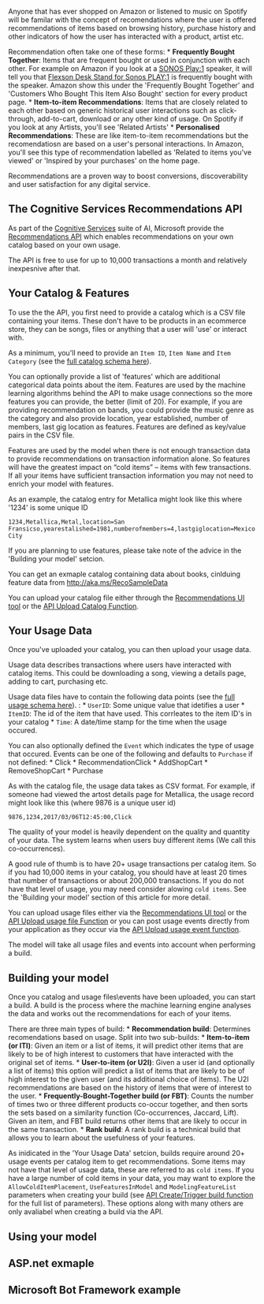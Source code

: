 Anyone that has ever shopped on Amazon or listened to music on Spotify will be familar with the concept of recomendations where the user is offered recommendations of items based on browsing history, purchase history and other indicators of how the user has interacted with a product, artist etc.

Recommendation often take one of these forms:
    * **Frequently Bought Together**: Items that are frequent bought or used in conjunction with each other. For example on Amazon if you look at a [SONOS Play:1](https://www.amazon.co.uk/SONOS-PLAY-Smart-Wireless-Speaker/dp/B00FMS1KJK) speaker, it will tell you that [Flexson Desk Stand for Sonos PLAY:1](https://www.amazon.co.uk/Flexson-Desk-Stand-Sonos-PLAY/dp/B00YNGML8Q) is frequently bought with the speaker. Amazon show this under the 'Frequently Bought Together' and 'Customers Who Bought This Item Also Bought' section for every product page.
    * **Item-to-item Recommendations**: Items that are closely related to each other based on generic historical user interactions such as click-through, add-to-cart, download or any other kind of usage. On Spotify if you look at any Artists, you'll see 'Related Artists'
    * **Personalised Recommendations**: These are like item-to-item recommendations but the recomendatiosn are based on a user's personal interactions. In Amazon, you'll see this type of recommendation labelled as 'Related to items you've viewed' or 'Inspired by your purchases' on the home page.

Recommendations are a proven way to boost conversions, discoverability and user satisfaction for any digital service.

## The Cognitive Services Recommendations API
As part of the [Cognitive Services](https://www.microsoft.com/cognitive-services) suite of AI, Microsoft provide the [Recommendations API](https://www.microsoft.com/cognitive-services/en-us/recommendations-api) which enables recommendations on your own catalog based on your own usage.

The API is free to use for up to 10,000 transactions a month and relatively inexpesnive after that.

## Your Catalog & Features
To use the the API, you first need to provide a catalog which is a CSV file containing your items. These don't have to be products in an ecommerce store, they can be songs, files or anything that a user will 'use' or interact with.

As a minimum, you'll need to provide an `Item ID`, `Item Name` and `Item Category` (see the [full catalog schema here](https://westus.dev.cognitive.microsoft.com/docs/services/Recommendations.V4.0/operations/56f316efeda5650db055a3e1)). 

You can optionally provide a list of 'features' which are additional categorical data points about the item. Features are used by the machine learning algorithms behind the API to make usage connections so the more features you can provide, the better (limit of 20). For example, if you are providing recommendation on bands, you could provide the music genre as the category and also provide location, year established, number of members, last gig location as features. Features are defined as key/value pairs in the CSV file. 

Features are used by the model when there is not enough transaction data to provide recommendations on transaction information alone. So features will have the greatest impact on “cold items” – items with few transactions. If all your items have sufficient transaction information you may not need to enrich your model with features.

As an example, the catalog entry for Metallica might look like this where '1234' is some unique ID

`1234,Metallica,Metal,location=San Fransicso,yearestalished=1981,numberofmembers=4,lastgiglocation=Mexico City`

If you are planning to use features, please take note of the advice in the 'Building your model' setcion.

You can get an exmaple catalog containing data about books, cinlduing feature data from http://aka.ms/RecoSampleData

You can upload your catalog file either through the [Recommendations UI tool](http://recommendations-portal.azurewebsites.net/) or the [API Upload Catalog Function](https://westus.dev.cognitive.microsoft.com/docs/services/Recommendations.V4.0/operations/56f316efeda5650db055a3e1).

## Your Usage Data
Once you've uploaded your catalog, you can then upload your usage data. 

Usage data describes transactions where users have interacted with catalog items. This could be downloading a song, viewing a details page, adding to cart, purchasing etc. 

Usage data files have to contain the following data points (see the [full usage schema here](https://westus.dev.cognitive.microsoft.com/docs/services/Recommendations.V4.0/operations/56f316efeda5650db055a3e2)). :
    * `UserID`: Some unique value that idetifies a user
    * `ItemID`: The id of the item that have used. This corrleates to the item ID's in your catalog
    * `Time`: A date/time stamp for the time when the usage occured.

You can also optionally defined the `Event` which indicates the type of usage that occured. Events can be one of the following and defaults to `Purchase` if not defined:
    * Click
    * RecommendationClick
    * AddShopCart
    * RemoveShopCart
    * Purchase

As with the catalog file, the usage data takes as CSV format. For example, if someone had viewed the artost details page for Metallica, the usage record might look like this (where 9876 is a unique user id)

`9876,1234,2017/03/06T12:45:00,Click` 

The quality of your model is heavily dependent on the quality and quantity of your data. The system learns when users buy different items (We call this co-occurrences).

A good rule of thumb is to have 20+ usage transactions per catalog item. So if you had 10,000 items in your catalog, you should have at least 20 times that number of transactions or about 200,000 transactions. If you do not have that level of usage, you may need consider alowing `cold items`. See the 'Building your model' section of this article for more detail.

You can upload usage files either via the [Recommendations UI tool](http://recommendations-portal.azurewebsites.net/) or the [API Upload usage file Function](https://westus.dev.cognitive.microsoft.com/docs/services/Recommendations.V4.0/operations/56f316efeda5650db055a3e2) or you can post usage events directly from your application as they occur via the [API Upload usage event function](https://westus.dev.cognitive.microsoft.com/docs/services/Recommendations.V4.0/operations/577d91f77270320f24da2592).

The model will take all usage files and events into account when performing a build.

## Building your model
Once you catalog and usage files\events have been uploaded, you can start a build. A build is the process where the machine learning engine analyses the data and works out the recommendations for each of your items.

There are three main types of build:
    * **Recommendation build**: Determines recomendations based on usage. Split into two sub-builds:
        * **Item-to-item (or ITI)**: Given an item or a list of items, it will predict other items that are likely to be of high interest to customers that have interacted with the original set of items. 
        *  **User-to-item (or U2I)**: Given a user id (and optionally a list of items) this option will predict a list of items that are likely to be of high interest to the given user (and its additional choice of items). The U2I recommendations are based on the history of items that were of interest to the user. 
    * **Frequently-Bought-Together build (or FBT)**: Counts the number of times two or three different products co-occur together, and then sorts the sets based on a similarity function (Co-occurrences, Jaccard, Lift). Given an item, and FBT build returns other items that are likely to occur in the same transaction. 
    * **Rank build**: A rank build is a technical build that allows you to learn about the usefulness of your features.

As inidicated in the 'Your Usage Data' setcion, builds require around 20+ usage events per catalog item to get recommendations. Some items may not have that level of usage data, these are referred to as `cold items`. If you have a large number of cold items in your data, you may want to explore the `AllowColdItemPlacement`, `UseFeaturesInModel` and `ModelingFeatureList` parameters when creating your build (see [API Create/Trigger build function](https://westus.dev.cognitive.microsoft.com/docs/services/Recommendations.V4.0/operations/56f30d77eda5650db055a3d0) for the full list of parameters). These options along with many others are only avaliabel when creating a build via the API.


## Using your model

## ASP.net exmaple

## Microsoft Bot Framework example
